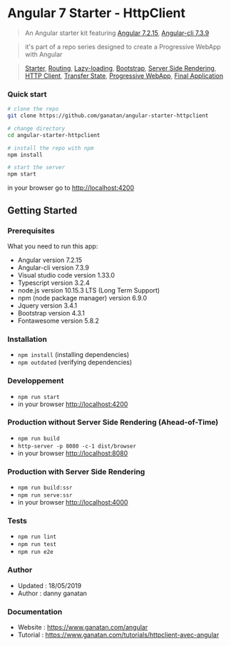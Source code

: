 # Angular 7 Starter - HttpClient


> An Angular starter kit featuring [Angular 7.2.15](https://angular.io), [Angular-cli 7.3.9](https://cli.angular.io/)

> it's part of a repo series designed to create a Progressive WebApp with Angular

> [Starter](https://github.com/ganatan/angular-starter),
[Routing](https://github.com/ganatan/angular-starter-routing),
[Lazy-loading](https://github.com/ganatan/angular-starter-lazy),
[Bootstrap](https://github.com/ganatan/angular-starter-bootstrap),
[Server Side Rendering](https://github.com/ganatan/angular-starter-ssr),
[HTTP Client](https://github.com/ganatan/angular-starter-httpclient),
[Transfer State](https://github.com/ganatan/angular-starter-transferstate),
[Progressive WebApp](https://github.com/ganatan/angular-starter-pwa),
[Final Application](https://github.com/ganatan/angular-webapp)

### Quick start

```bash
# clone the repo
git clone https://github.com/ganatan/angular-starter-httpclient

# change directory
cd angular-starter-httpclient

# install the repo with npm
npm install

# start the server
npm start

```
in your browser go to [http://localhost:4200](http://localhost:4200) 


## Getting Started

### Prerequisites
What you need to run this app:
* Angular version 7.2.15
* Angular-cli version 7.3.9
* Visual studio code version 1.33.0
* Typescript version 3.2.4
* node.js version 10.15.3 LTS (Long Term Support)
* npm (node package manager) version 6.9.0
* Jquery version 3.4.1
* Bootstrap version 4.3.1
* Fontawesome version 5.8.2


### Installation
* `npm install` (installing dependencies)
* `npm outdated` (verifying dependencies)

### Developpement
* `npm run start`
*  in your browser [http://localhost:4200](http://localhost:4200) 

### Production without Server Side Rendering (Ahead-of-Time)
* `npm run build`
* `http-server -p 8080 -c-1 dist/browser`
*  in your browser [http://localhost:8080](http://localhost:8080) 

### Production with Server Side Rendering
* `npm run build:ssr`
* `npm run serve:ssr`
*  in your browser [http://localhost:4000](http://localhost:4000) 

### Tests
* `npm run lint`
* `npm run test`
* `npm run e2e`

### Author
* Updated : 18/05/2019
* Author  : danny ganatan

### Documentation
* Website  : https://www.ganatan.com/angular
* Tutorial : https://www.ganatan.com/tutorials/httpclient-avec-angular


